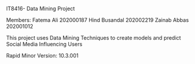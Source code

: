 IT8416- Data Mining Project

Members:
Fatema Ali 202000187
Hind Busandal 202002219
Zainab Abbas 202001012

This project uses Data Mining Techniques to create models and predict Social Media Influencing Users

Rapid Minor Version: 10.3.001

